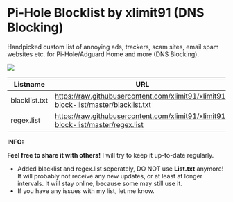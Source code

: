 # Pi-Hole Blocklist by xlimit91 (DNS Blocking)
Handpicked custom list of annoying ads, trackers, scam sites, email spam websites etc. for Pi-Hole/Adguard Home and more (DNS Blocking).

![](https://raw.githubusercontent.com/xlimit91/xlimit91-block-list/master/img/xlimit91-pihole-blocklist-github-banner-2.jpg)

|Listname|URL|
|--|--|
|blacklist.txt|https://raw.githubusercontent.com/xlimit91/xlimit91-block-list/master/blacklist.txt|
|regex.list|https://raw.githubusercontent.com/xlimit91/xlimit91-block-list/master/regex.list|




**INFO:**


**Feel free to share it with others!** I will try to keep it up-to-date regularly.
- Added blacklist and regex.list seperately, DO NOT use **List.txt** anymore! It will probably not receive any new updates, or at least at longer intervals. It will stay online, because some may still use it.
- If you have any issues with my list, let me know.
